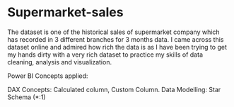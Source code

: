 # Supermarket-sales
The dataset is one of the historical sales of supermarket company which has recorded in 3 different branches for 3 months data. I came across this dataset online and admired how rich the data is as I have been trying to get my hands dirty with a very rich dataset to practice my skills of data cleaning, analysis and visualization.

Power BI Concepts applied:

DAX Concepts: Calculated column, Custom Column.
Data Modelling: Star Schema (*:1)
